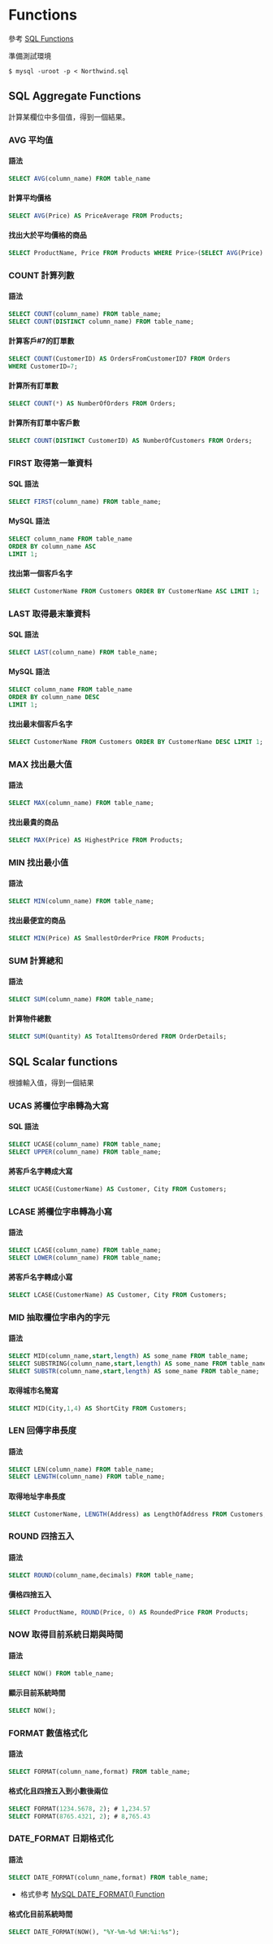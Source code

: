 # Functions

參考 [SQL Functions](http://www.w3schools.com/sql/sql_functions.asp)

準備測試環境
```shell
$ mysql -uroot -p < Northwind.sql
```

## SQL Aggregate Functions
計算某欄位中多個值，得到一個結果。

### AVG 平均值

#### 語法
```sql
SELECT AVG(column_name) FROM table_name
```

#### 計算平均價格
```sql
SELECT AVG(Price) AS PriceAverage FROM Products;
```

#### 找出大於平均價格的商品
```sql
SELECT ProductName, Price FROM Products WHERE Price>(SELECT AVG(Price) FROM Products);
```

### COUNT 計算列數

#### 語法
```sql
SELECT COUNT(column_name) FROM table_name;
SELECT COUNT(DISTINCT column_name) FROM table_name;
```
#### 計算客戶#7的訂單數
```sql
SELECT COUNT(CustomerID) AS OrdersFromCustomerID7 FROM Orders
WHERE CustomerID=7;
```

#### 計算所有訂單數
```sql
SELECT COUNT(*) AS NumberOfOrders FROM Orders;
```

#### 計算所有訂單中客戶數
```sql
SELECT COUNT(DISTINCT CustomerID) AS NumberOfCustomers FROM Orders;
```

### FIRST 取得第一筆資料

#### SQL 語法
```sql
SELECT FIRST(column_name) FROM table_name;
```

#### MySQL 語法
```sql
SELECT column_name FROM table_name
ORDER BY column_name ASC
LIMIT 1;
```

#### 找出第一個客戶名字
```sql
SELECT CustomerName FROM Customers ORDER BY CustomerName ASC LIMIT 1;
```

### LAST 取得最末筆資料

#### SQL 語法
```sql
SELECT LAST(column_name) FROM table_name;
```

#### MySQL 語法
```sql
SELECT column_name FROM table_name
ORDER BY column_name DESC
LIMIT 1;
```

#### 找出最末個客戶名字
```sql
SELECT CustomerName FROM Customers ORDER BY CustomerName DESC LIMIT 1;
```

### MAX 找出最大值

#### 語法
```sql
SELECT MAX(column_name) FROM table_name;
```

#### 找出最貴的商品
```sql
SELECT MAX(Price) AS HighestPrice FROM Products;
```

### MIN 找出最小值

#### 語法
```sql
SELECT MIN(column_name) FROM table_name;
```

#### 找出最便宜的商品
```sql
SELECT MIN(Price) AS SmallestOrderPrice FROM Products;
```

### SUM 計算總和

#### 語法
```sql
SELECT SUM(column_name) FROM table_name;
```

#### 計算物件總數
```sql
SELECT SUM(Quantity) AS TotalItemsOrdered FROM OrderDetails;
```

## SQL Scalar functions
根據輸入值，得到一個結果

### UCAS 將欄位字串轉為大寫

#### SQL 語法
```sql
SELECT UCASE(column_name) FROM table_name;
SELECT UPPER(column_name) FROM table_name;
```

#### 將客戶名字轉成大寫
```sql
SELECT UCASE(CustomerName) AS Customer, City FROM Customers;
```

### LCASE 將欄位字串轉為小寫

#### 語法
```sql
SELECT LCASE(column_name) FROM table_name;
SELECT LOWER(column_name) FROM table_name;
```

#### 將客戶名字轉成小寫
```sql
SELECT LCASE(CustomerName) AS Customer, City FROM Customers;
```

### MID 抽取欄位字串內的字元

#### 語法
```sql
SELECT MID(column_name,start,length) AS some_name FROM table_name;
SELECT SUBSTRING(column_name,start,length) AS some_name FROM table_name;
SELECT SUBSTR(column_name,start,length) AS some_name FROM table_name;
```

#### 取得城市名簡寫
```sql
SELECT MID(City,1,4) AS ShortCity FROM Customers;
```

### LEN 回傳字串長度

#### 語法
```sql
SELECT LEN(column_name) FROM table_name;
SELECT LENGTH(column_name) FROM table_name;
```

#### 取得地址字串長度
```sql
SELECT CustomerName, LENGTH(Address) as LengthOfAddress FROM Customers;
```

### ROUND 四捨五入

#### 語法
```sql
SELECT ROUND(column_name,decimals) FROM table_name;
```

#### 價格四捨五入
```sql
SELECT ProductName, ROUND(Price, 0) AS RoundedPrice FROM Products;
```

### NOW 取得目前系統日期與時間

#### 語法
```sql
SELECT NOW() FROM table_name;
```

#### 顯示目前系統時間
```sql
SELECT NOW();
```

### FORMAT 數值格式化

#### 語法
```sql
SELECT FORMAT(column_name,format) FROM table_name;
```

#### 格式化且四捨五入到小數後兩位
```sql
SELECT FORMAT(1234.5678, 2); # 1,234.57
SELECT FORMAT(8765.4321, 2); # 8,765.43
```

### DATE_FORMAT 日期格式化

#### 語法
```sql
SELECT DATE_FORMAT(column_name,format) FROM table_name;
```
- 格式參考 [MySQL DATE_FORMAT() Function](http://www.w3schools.com/sql/func_date_format.asp)

#### 格式化目前系統時間
```sql
SELECT DATE_FORMAT(NOW(), "%Y-%m-%d %H:%i:%s");
```

